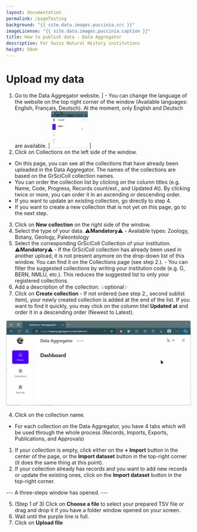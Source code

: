 ```yaml
---
layout: documentation
permalink: /pageTesting
background: "{{ site.data.images.puccinia‎.src }}"
imageLicense: "{{ site.data.images.puccinia‎.caption }}"
title: How to publish data - Data Aggregator
description: For Swiss Natural History institutions
height: 50vh
---
```


# Upload my data
1. Go to the Data Aggregator website.
| - You can change the language of the website on the top right corner of the window (Available languages: English, Français, Deutsch). At the moment, only English and Deutsch are available. | <img src="/assets/gif/20240807_LanguagesChange.gif" width="100" height="100" /> |
2. Click on Collections on the left side of the window.
- On this page, you can see all the collections that have already been uploaded in the Data Aggregator. The names of the collections are based on the GrSciColl collection names.
- You can order the collection list by clicking on the column titles (e.g. Name, Code, Progress, Records count/est., and Updated At). By clicking twice or more, you can order it in an ascending or descending order.
- If you want to update an existing collection, go directly to step 4.
- If you want to create a new collection that is not yet on this page, go to the next step.

3. Click on **New collection** on the right side of the window.
  1. Select the type of your data. ⚠️**Mandatory**⚠️
    - Available types: Zoology, Botany, Geology, Paleontology
  2. Select the corresponding GrSciColl Collection of your institution. ⚠️**Mandatory**⚠️
    - If the GrSciColl collection has already been used in another upload, it is not present anymore on the drop-down list of this window. You can find it on the Collections page (see step 2.).
    - You can filter the suggested collections by writing your institution code (e.g. G, BERN, NMLU, etc.). This reduces the suggested list to only your registered collections.
  3. Add a description of the collection. 💡optional💡
  4. Click on **Create collection**
    - If not ordered (see step 2., second sublist item), your newly created collection is added at the end of the list. If you want to find it quickly, you may click on the column titel **Updated at** and order it in a descending order (Newest to Latest).

![gif test](/assets/gif/20240807_LanguagesChange.gif)

4. Click on the collection name.
  - For each collection on the Data Aggregator, you have 4 tabs which will be used through the whole process (Records, Imports, Exports, Publications, and Approvals)
  1. If your collection is empty, click either on the **+ Import** button in the center of the page, or the **Import dataset** button in the top-right corner (it does the same thing at this point).
  2. If your collection already has records and you want to add new records or update the existing ones, click on the **Import dataset** button in the top-right corner.

--- A three-steps window has opened. ---

5. (Step 1 of 3) Click on **Choose a file** to select your prepared TSV file or drag and drop it if you have a folder window opened on your screen.
  1. Wait until the purple line is full.
  2. Click on **Upload file**
